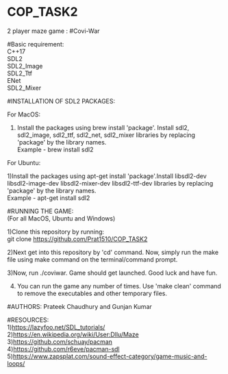 # COP_TASK2
2 player maze game : #Covi-War <br /> 

#Basic requirement:<br /> 
C++17 <br /> 
SDL2<br /> 
SDL2_Image<br /> 
SDL2_Ttf<br /> 
ENet<br /> 
SDL2_Mixer<br /> 

#INSTALLATION OF SDL2 PACKAGES:<br /> 

For MacOS:<br /> 
1) Install the packages using brew install 'package'. Install sdl2, sdl2_image, sdl2_ttf, sdl2_net, sdl2_mixer libraries by replacing 'package' by the library names.<br /> 
Example - brew install sdl2<br /> 

For Ubuntu:<br /> 

1)Install the packages using apt-get install 'package'.Install libsdl2-dev libsdl2-image-dev libsdl2-mixer-dev libsdl2-ttf-dev libraries by replacing 'package' by the library names.<br /> 
Example - apt-get install sdl2<br /> 


#RUNNING THE GAME:<br /> 
(For all MacOS, Ubuntu and Windows)<br /> 

1)Clone this repository by running:<br /> 
git clone https://github.com/Prat1510/COP_TASK2 <br /> 

2)Next get into this repository by 'cd' command. Now, simply run the make file using make command on the terminal/command prompt.<br /> 

3)Now, run ./coviwar. Game should get launched. Good luck and have fun.<br /> 

4) You can run the game any number of times. Use 'make clean' command to remove the executables and other temporary files.<br /> 

#AUTHORS: Prateek Chaudhury and Gunjan Kumar<br /> 

#RESOURCES:<br /> 
1)https://lazyfoo.net/SDL_tutorials/<br /> 
2)https://en.wikipedia.org/wiki/User:Dllu/Maze<br /> 
3)https://github.com/schuay/pacman<br /> 
4)https://github.com/r6eve/pacman-sdl<br /> 
5)https://www.zapsplat.com/sound-effect-category/game-music-and-loops/<br /> 
